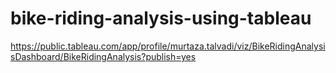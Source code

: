 # bike-riding-analysis-using-tableau


https://public.tableau.com/app/profile/murtaza.talvadi/viz/BikeRidingAnalysisDashboard/BikeRidingAnalysis?publish=yes
